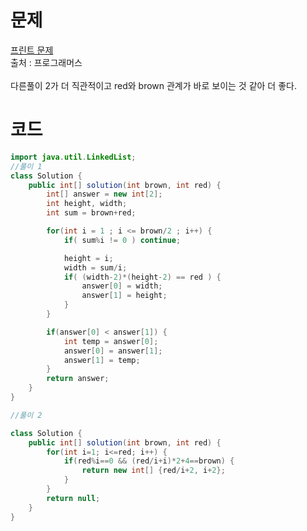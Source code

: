 # 문제
[프린트 문제](https://programmers.co.kr/learn/courses/30/lessons/42842?language=java)
<br>출처 : 프로그래머스
<br><br>
다른풀이 2가 더 직관적이고 red와 brown 관계가 바로 보이는 것 같아 더 좋다.

# 코드
```java
import java.util.LinkedList;
//풀이 1
class Solution {
    public int[] solution(int brown, int red) {
        int[] answer = new int[2];
        int height, width;
        int sum = brown+red;

        for(int i = 1 ; i <= brown/2 ; i++) {
            if( sum%i != 0 ) continue;

            height = i;
            width = sum/i;
            if( (width-2)*(height-2) == red ) {
                answer[0] = width;
                answer[1] = height;
            }
        }

        if(answer[0] < answer[1]) {
            int temp = answer[0];
            answer[0] = answer[1];
            answer[1] = temp;
        }
        return answer;
    }
}

//풀이 2

class Solution {
    public int[] solution(int brown, int red) {
        for(int i=1; i<=red; i++) {
            if(red%i==0 && (red/i+i)*2+4==brown) {
                return new int[] {red/i+2, i+2};
            }
        }
        return null;
    }
}
```